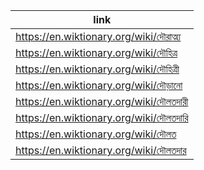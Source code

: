 |link|
|----|
|https://en.wiktionary.org/wiki/দৌরাত্ম্য|
|https://en.wiktionary.org/wiki/দৌহিত্র|
|https://en.wiktionary.org/wiki/দৌহিত্রী|
|https://en.wiktionary.org/wiki/দৌড়ানো|
|https://en.wiktionary.org/wiki/দৌলতদারী|
|https://en.wiktionary.org/wiki/দৌলতদারি|
|https://en.wiktionary.org/wiki/দৌলত|
|https://en.wiktionary.org/wiki/দৌলতদার|
